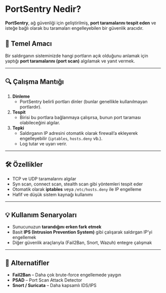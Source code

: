 # PortSentry Nedir?

**PortSentry**, ağ güvenliği için geliştirilmiş, **port taramalarını tespit eden** ve isteğe bağlı olarak bu taramaları engelleyebilen bir güvenlik aracıdır.

## 📌 Temel Amacı
Bir saldırganın sisteminizde hangi portların açık olduğunu anlamak için yaptığı **port taramalarını (port scan)** algılamak ve yanıt vermek.

---

## 🔍 Çalışma Mantığı
1. **Dinleme**  
   - PortSentry belirli portları dinler (bunlar genellikle kullanılmayan portlardır).
2. **Tespit**  
   - Birisi bu portlara bağlanmaya çalışırsa, bunun port taraması olabileceğini algılar.
3. **Tepki**  
   - Saldırganın IP adresini otomatik olarak firewall’a ekleyerek engelleyebilir (`iptables`, `hosts.deny` vb.).
   - Log tutar ve uyarı verir.

---

## 🛠 Özellikler
- TCP ve UDP taramalarını algılar  
- Syn scan, connect scan, stealth scan gibi yöntemleri tespit eder  
- Otomatik olarak **iptables** veya `/etc/hosts.deny` ile IP engelleme  
- Hafif ve düşük sistem kaynağı kullanımı

---

## 💡 Kullanım Senaryoları
- Sunucunuzun **tarandığını erken fark etmek**  
- Basit **IPS (Intrusion Prevention System)** gibi çalışarak saldırgan IP’yi engellemek  
- Diğer güvenlik araçlarıyla (Fail2Ban, Snort, Wazuh) entegre çalışmak

---

## 🔄 Alternatifler
- **Fail2Ban** – Daha çok brute-force engellemede yaygın  
- **PSAD** – Port Scan Attack Detector  
- **Snort / Suricata** – Daha kapsamlı IDS/IPS
